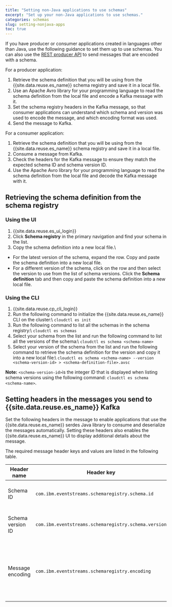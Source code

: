 ```yaml
---
title: "Setting non-Java applications to use schemas"
excerpt: "Set up your non-Java applications to use schemas."
categories: schemas
slug: setting-nonjava-apps
toc: true
---
```


If you have producer or consumer applications created in languages other than Java, use the following guidance to set them up to use schemas. You can also use the [REST producer API](../using-with-rest-producer) to send messages that are encoded with a schema.


For a producer application:
1. Retrieve the schema definition that you will be using from the {{site.data.reuse.es_name}} schema registry and save it in a local file.
2. Use an Apache Avro library for your programming language to read the schema definition from the local file and encode a Kafka message with it.
3. Set the schema registry headers in the Kafka message, so that consumer applications can understand which schema and version was used to encode the message, and which encoding format was used.
4. Send the message to Kafka.

For a consumer application:
1. Retrieve the schema definition that you will be using from the {{site.data.reuse.es_name}} schema registry and save it in a local file.
2. Consume a message from Kafka.
3. Check the headers for the Kafka message to ensure they match the expected schema ID and schema version ID.
4. Use the Apache Avro library for your programming language to read the schema definition from the local file and decode the Kafka message with it.



## Retrieving the schema definition from the schema registry

### Using the UI

1. {{site.data.reuse.es_ui_login}}
2. Click **Schema registry** in the primary navigation and find your schema in the list.
3. Copy the schema definition into a new local file.\\
  - For the latest version of the schema, expand the row. Copy and paste the schema definition into a new local file.
  - For a different version of the schema, click on the row and then select the version to use from the list of schema versions. Click the **Schema definition** tab and then copy and paste the schema definition into a new local file.

### Using the CLI

1. {{site.data.reuse.cp_cli_login}}
2. Run the following command to initialize the {{site.data.reuse.es_name}} CLI on the cluster:\\
    `cloudctl es init`
3. Run the following command to list all the schemas in the schema registry:\\
    `cloudctl es schemas`
4. Select your schema from the list and run the following command to list all the versions of the schema:\\
    `cloudctl es schema <schema-name>`
5. Select your version of the schema from the list and run the following command to retrieve the schema definition for the version and copy it into a new local file:\\
    `cloudctl es schema <schema-name> --version <schema-version-id> > <schema-definition-file>.avsc`

**Note:** `<schema-version-id>`is the integer ID that is displayed when listing schema versions using the following command:
`cloudctl es schema <schema-name>`.

## Setting headers in the messages you send to {{site.data.reuse.es_name}} Kafka

Set the following headers in the message to enable applications that use the {{site.data.reuse.es_name}} serdes Java library to consume and deserialize the messages automatically. Setting these headers also enables the {{site.data.reuse.es_name}} UI to display additional details about the message.

The required message header keys and values are listed in the following table.

Header name       | Header key                                           | Header value
------------------|------------------------------------------------------|-------------
Schema ID         | `com.ibm.eventstreams.schemaregistry.schema.id`      | The schema ID as a string.
Schema version ID | `com.ibm.eventstreams.schemaregistry.schema.version` | The schema version ID as a string.
Message encoding  | `com.ibm.eventstreams.schemaregistry.encoding`       | Either `JSON` for Avro JSON encoding, or `BINARY` for Avro binary encoding.
